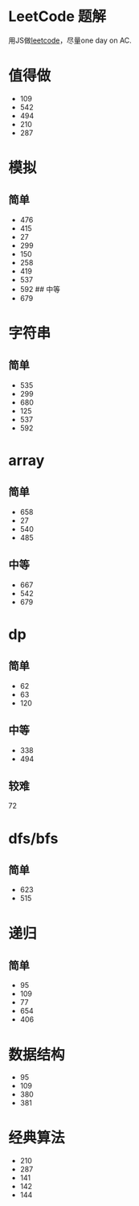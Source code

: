 # LeetCode 题解

用JS做[leetcode](https://leetcode.com)，尽量one day on AC.

# 值得做
* 109
* 542
* 494
* 210
* 287

# 模拟 
## 简单
* 476
* 415
* 27
* 299
* 150
* 258
* 419
* 537
* 592 ## 中等
* 679


# 字符串
## 简单
* 535 
* 299
* 680
* 125
* 537
* 592


# array
## 简单

* 658
* 27
* 540
* 485

## 中等

* 667
* 542
* 679

# dp
## 简单

* 62
* 63
* 120

## 中等

* 338
* 494

## 较难
72

# dfs/bfs
## 简单
* 623
* 515

# 递归
## 简单
* 95
* 109
* 77
* 654
* 406

# 数据结构
* 95
* 109
* 380
* 381

# 经典算法
* 210
* 287
* 141
* 142
* 144 
